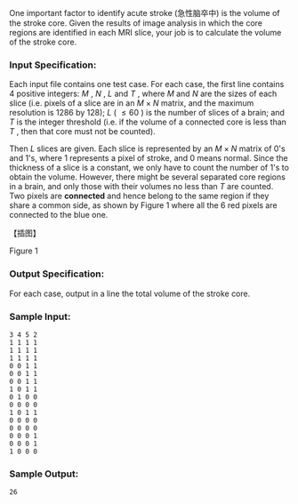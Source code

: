 <!-- Title
Acute Stroke (30)
-->
One important factor to identify acute stroke (急性脑卒中) is the volume of the
stroke core. Given the results of image analysis in which the core regions are
identified in each MRI slice, your job is to calculate the volume of the
stroke core.

### Input Specification:

Each input file contains one test case. For each case, the first line contains
4 positive integers: $M$ , $N$ , $L$ and $T$ , where $M$ and $N$ are the sizes
of each slice (i.e. pixels of a slice are in an $M \times N$ matrix, and the
maximum resolution is 1286 by 128); $L$ ( $\le 60$ ) is the number of slices
of a brain; and $T$ is the integer threshold (i.e. if the volume of a
connected core is less than $T$ , then that core must not be counted).

Then $L$ slices are given. Each slice is represented by an $M \times N$ matrix
of 0's and 1's, where 1 represents a pixel of stroke, and 0 means normal.
Since the thickness of a slice is a constant, we only have to count the number
of 1's to obtain the volume. However, there might be several separated core
regions in a brain, and only those with their volumes no less than $T$ are
counted. Two pixels are **connected** and hence belong to the same region if
they share a common side, as shown by Figure 1 where all the 6 red pixels are
connected to the blue one.

【插图】

Figure 1

### Output Specification:

For each case, output in a line the total volume of the stroke core.

### Sample Input:

    
    
    3 4 5 2
    1 1 1 1
    1 1 1 1
    1 1 1 1
    0 0 1 1
    0 0 1 1
    0 0 1 1
    1 0 1 1
    0 1 0 0
    0 0 0 0
    1 0 1 1
    0 0 0 0
    0 0 0 0
    0 0 0 1
    0 0 0 1
    1 0 0 0
    

### Sample Output:

    
    
    26
    

